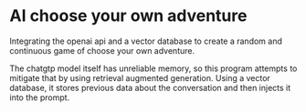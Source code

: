 # AI choose your own adventure

Integrating the openai api and a vector database to create a random and continuous game of choose your own adventure.  
  
The chatgtp model itself has unreliable memory, so this program attempts to mitigate that by using retrieval augmented generation. Using a vector database, it stores previous data about the conversation and then injects it into the prompt.
